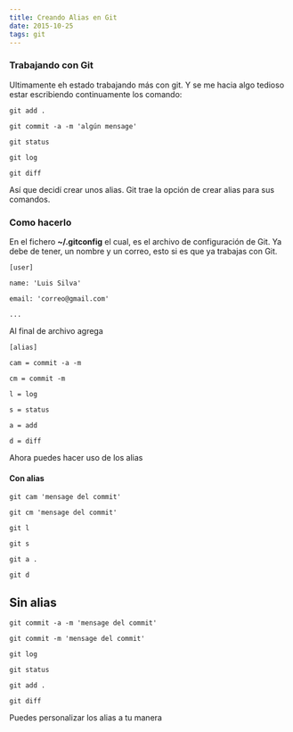 ```yaml
---
title: Creando Alias en Git
date: 2015-10-25
tags: git 
---
```


### Trabajando con Git 

Ultimamente eh estado trabajando más con git. Y se me hacia algo tedioso estar escribiendo continuamente los comando:  

```
git add .
```  

```
git commit -a -m 'algún mensage'
```  

```
git status
```  

```
git log
``` 

```
git diff
```

Así que decidí crear unos alias. Git trae la opción de crear alias para sus comandos.   

### Como hacerlo

En el fichero **~/.gitconfig** el cual, es el archivo de configuración de Git. Ya debe de tener, un nombre y un correo, esto si es que ya trabajas con Git.  

```
[user]
```  

```
name: 'Luis Silva'
```  

```
email: 'correo@gmail.com'
```

```
...
```

Al final de archivo agrega 

```
[alias]
```  

```
cam = commit -a -m
```

```
cm = commit -m
```

```
l = log
```

```
s = status
```

```
a = add
```

```
d = diff
```

Ahora puedes hacer uso de los alias 

#### Con alias  
  
```
git cam 'mensage del commit'
```

```
git cm 'mensage del commit'
```

```
git l
```

```
git s
```

```
git a .
```

```
git d
```   

## Sin alias  
  
```
git commit -a -m 'mensage del commit'
```

```
git commit -m 'mensage del commit'
```

```
git log
```

```
git status
```

```
git add .
```

```
git diff
```

Puedes personalizar los alias a tu manera



